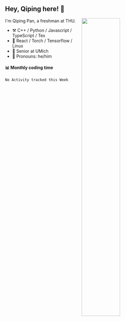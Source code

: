 

## Hey, Qiping here! :wave:

[<img align="right" width="50%" src="https://github-readme-stats.vercel.app/api?username=ppppqp&theme=dark&show_icons=true">](https://metrics.lecoq.io/ppppqp?template=classic)


I'm Qiping Pan, a freshman at THU.

-   :hammer_and_pick: C++ / Python / Javascript / TypeScript / Tex
-   :pencil: React / Torch / Tensorflow / Linux 
-   :seedling: Senior at UMich
-   :man: Pronouns: he/him



#### :bar_chart: Monthly coding time

<!--START_SECTION:waka-->
```text
No Activity tracked this Week
```
<!--END_SECTION:waka-->